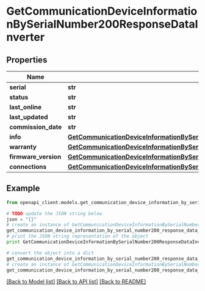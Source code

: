 # GetCommunicationDeviceInformationBySerialNumber200ResponseDataInverter


## Properties
Name | Type | Description | Notes
------------ | ------------- | ------------- | -------------
**serial** | **str** |  | [optional] 
**status** | **str** |  | [optional] 
**last_online** | **str** |  | [optional] 
**last_updated** | **str** |  | [optional] 
**commission_date** | **str** |  | [optional] 
**info** | [**GetCommunicationDeviceInformationBySerialNumber200ResponseDataInverterInfo**](GetCommunicationDeviceInformationBySerialNumber200ResponseDataInverterInfo.md) |  | [optional] 
**warranty** | [**GetCommunicationDeviceInformationBySerialNumber200ResponseDataInverterWarranty**](GetCommunicationDeviceInformationBySerialNumber200ResponseDataInverterWarranty.md) |  | [optional] 
**firmware_version** | [**GetCommunicationDeviceInformationBySerialNumber200ResponseDataInverterFirmwareVersion**](GetCommunicationDeviceInformationBySerialNumber200ResponseDataInverterFirmwareVersion.md) |  | [optional] 
**connections** | [**GetCommunicationDeviceInformationBySerialNumber200ResponseDataInverterConnections**](GetCommunicationDeviceInformationBySerialNumber200ResponseDataInverterConnections.md) |  | [optional] 

## Example

```python
from openapi_client.models.get_communication_device_information_by_serial_number200_response_data_inverter import GetCommunicationDeviceInformationBySerialNumber200ResponseDataInverter

# TODO update the JSON string below
json = "{}"
# create an instance of GetCommunicationDeviceInformationBySerialNumber200ResponseDataInverter from a JSON string
get_communication_device_information_by_serial_number200_response_data_inverter_instance = GetCommunicationDeviceInformationBySerialNumber200ResponseDataInverter.from_json(json)
# print the JSON string representation of the object
print GetCommunicationDeviceInformationBySerialNumber200ResponseDataInverter.to_json()

# convert the object into a dict
get_communication_device_information_by_serial_number200_response_data_inverter_dict = get_communication_device_information_by_serial_number200_response_data_inverter_instance.to_dict()
# create an instance of GetCommunicationDeviceInformationBySerialNumber200ResponseDataInverter from a dict
get_communication_device_information_by_serial_number200_response_data_inverter_form_dict = get_communication_device_information_by_serial_number200_response_data_inverter.from_dict(get_communication_device_information_by_serial_number200_response_data_inverter_dict)
```
[[Back to Model list]](../README.md#documentation-for-models) [[Back to API list]](../README.md#documentation-for-api-endpoints) [[Back to README]](../README.md)



